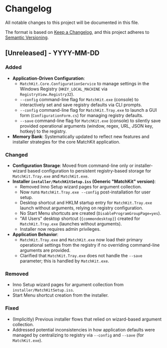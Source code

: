 # Changelog

All notable changes to this project will be documented in this file.

The format is based on [Keep a Changelog](https://keepachangelog.com/en/1.0.0/),
and this project adheres to [Semantic Versioning](https://semver.org/spec/v2.0.0.html).

## [Unreleased] - YYYY-MM-DD

### Added

-   **Application-Driven Configuration**:
    -   `MatchKit.Core.ConfigurationService` to manage settings in the Windows Registry (`HKEY_LOCAL_MACHINE` via `RegistryView.Registry32`).
    -   `--config` command-line flag for `MatchKit.exe` (console) to interactively set and save registry defaults via CLI prompts.
    -   `--config` command-line flag for `MatchKit.Tray.exe` to launch a GUI form (`ConfigurationForm.cs`) for managing registry defaults.
    -   `--save` command-line flag for `MatchKit.exe` (console) to silently save provided operational arguments (window, regex, URL, JSON key, hotkey) to the registry.
-   **Memory Bank**: Systematically updated to reflect new features and installer strategies for the core MatchKit application.

### Changed

-   **Configuration Storage**: Moved from command-line only or installer-wizard based configuration to persistent registry-based storage for `MatchKit.Tray.exe` and `MatchKit.exe`.
-   **Installer `installer/MatchKitSetup.iss` (Generic "MatchKit" version)**:
    -   Removed Inno Setup wizard pages for argument collection.
    -   Now runs `MatchKit.Tray.exe --config` post-installation for user setup.
    -   Desktop shortcut and HKLM startup entry for `MatchKit.Tray.exe` launch without arguments, relying on registry configuration.
    -   No Start Menu shortcuts are created (`DisableProgramGroupPage=yes`).
    -   "All Users" desktop shortcut (`{commondesktop}`) created for `MatchKit.Tray.exe` (launches without arguments).
    -   Installer now requires admin privileges.
-   **Application Behavior**:
    -   `MatchKit.Tray.exe` and `MatchKit.exe` now load their primary operational settings from the registry if no overriding command-line arguments are provided.
    -   Clarified that `MatchKit.Tray.exe` does not handle the `--save` parameter; this is handled by `MatchKit.exe`.

### Removed

-   Inno Setup wizard pages for argument collection from `installer/MatchKitSetup.iss`.
-   Start Menu shortcut creation from the installer.

### Fixed

-   (Implicitly) Previous installer flows that relied on wizard-based argument collection.
-   Addressed potential inconsistencies in how application defaults were managed by centralizing to registry via `--config` and `--save` (for `MatchKit.exe`).

